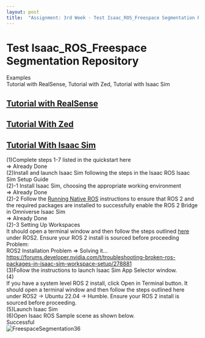 ```yaml
---
layout: post
title:  "Assignment: 3rd Week - Test Isaac_ROS_Freespace Segmentation Repository"
---
```

# Test Isaac_ROS_Freespace Segmentation Repository
Examples <br/>
Tutorial with RealSense, Tutorial with Zed, Tutorial with Isaac Sim <br/>

## [Tutorial with RealSense](https://nvidia-isaac-ros.github.io/concepts/scene_reconstruction/bi3d_freespace_segmentation/tutorial_realsense.html) 

## [Tutorial With Zed](https://nvidia-isaac-ros.github.io/concepts/scene_reconstruction/bi3d_freespace_segmentation/tutorial_zed.html)

## [Tutorial With Isaac Sim](https://nvidia-isaac-ros.github.io/concepts/scene_reconstruction/bi3d_freespace_segmentation/tutorial_isaac_sim.html)
(1)Complete steps 1-7 listed in the quickstart here <br/>
=> Already Done <br/>
(2)Install and launch Isaac Sim following the steps in the Isaac ROS Isaac Sim Setup Guide <br/>
(2)-1 Install Isaac Sim, choosing the appropriate working environment <br/>
=> Already Done <br/>
(2)-2 Follow the [Running Native ROS](https://docs.omniverse.nvidia.com/isaacsim/latest/installation/install_ros.html) instructions to ensure that ROS 2 and the required packages are installed to successfully enable the ROS 2 Bridge in Omniverse Isaac Sim <br/>
=> Already Done <br/>
(2)-3 Setting Up Workspaces <br/>
It should open a terminal window and then follow the steps outlined [here](https://docs.omniverse.nvidia.com/isaacsim/latest/installation/install_ros.html#running-native-ros) under ROS2. Ensure your ROS 2 install is sourced before proceeding <br/>
Problem: <br/>
ROS2 Installation Problem => Solving it... <br/>
https://forums.developer.nvidia.com/t/troubleshooting-broken-ros-packages-in-isaac-sim-workspace-setup/278881 <br/>
(3)Follow the instructions to launch Isaac Sim App Selector window. <br/>
(4) <br/>
If you have a system level ROS 2 install, click Open in Terminal button. It should open a terminal window and then follow the steps outlined here under ROS2 -> Ubuntu 22.04 -> Humble. Ensure your ROS 2 install is sourced before proceeding. <br/>
(5)Launch Isaac Sim <br/>
(6)Open Isaac ROS Sample scene as shown below. <br/>
Successful <br/>
![FreespaceSegmentation36](https://github.com/growingpenguin/growingpenguin.github.io/assets/110277903/ca883302-1626-42e3-b672-528a43bb07b8)
